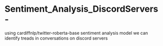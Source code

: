 # Sentiment_Analysis_DiscordServers-
using cardiffnlp/twitter-roberta-base sentiment analysis model we can identify treads in conversations on discord servers
